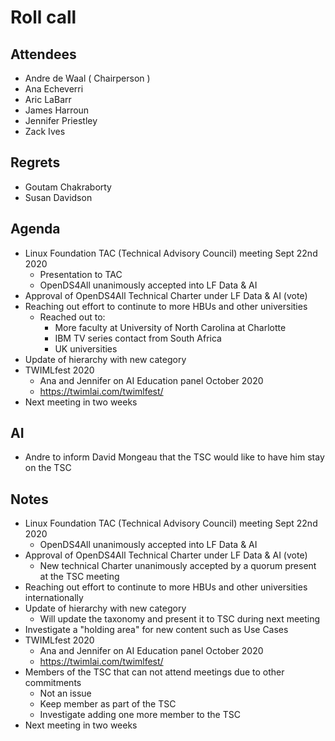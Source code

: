 # Roll call
## Attendees

- Andre de Waal ( Chairperson )
- Ana Echeverri
- Aric LaBarr
- James Harroun
- Jennifer Priestley
- Zack Ives

## Regrets

 - Goutam Chakraborty
 - Susan Davidson

## Agenda

- Linux Foundation TAC (Technical Advisory Council) meeting Sept 22nd 2020
  - Presentation to TAC
  - OpenDS4All unanimously accepted into LF Data & AI
- Approval of OpenDS4All Technical Charter under LF Data & AI (vote)
- Reaching out effort to continute to more HBUs and other universities
  - Reached out to:
    - More faculty at University of North Carolina at Charlotte
    - IBM TV series contact from South Africa 
    - UK universities
- Update of hierarchy with new category
- TWIMLfest 2020
  - Ana and Jennifer on AI Education panel October 2020
  - https://twimlai.com/twimlfest/
- Next meeting in two weeks

## AI

- Andre to inform David Mongeau that the TSC would like to have him stay on the TSC

## Notes

- Linux Foundation TAC (Technical Advisory Council) meeting Sept 22nd 2020
  - OpenDS4All unanimously accepted into LF Data & AI
- Approval of OpenDS4All Technical Charter under LF Data & AI (vote)
  - New technical Charter unanimously accepted by a quorum present at the TSC meeting
- Reaching out effort to continute to more HBUs and other universities internationally
- Update of hierarchy with new category
  - Will update the taxonomy and present it to TSC during next meeting
- Investigate a "holding area" for new content such as Use Cases
- TWIMLfest 2020
  - Ana and Jennifer on AI Education panel October 2020
  - https://twimlai.com/twimlfest/
- Members of the TSC that can not attend meetings due to other commitments
  - Not an issue
  - Keep member as part of the TSC
  - Investigate adding one more member to the TSC
- Next meeting in two weeks

